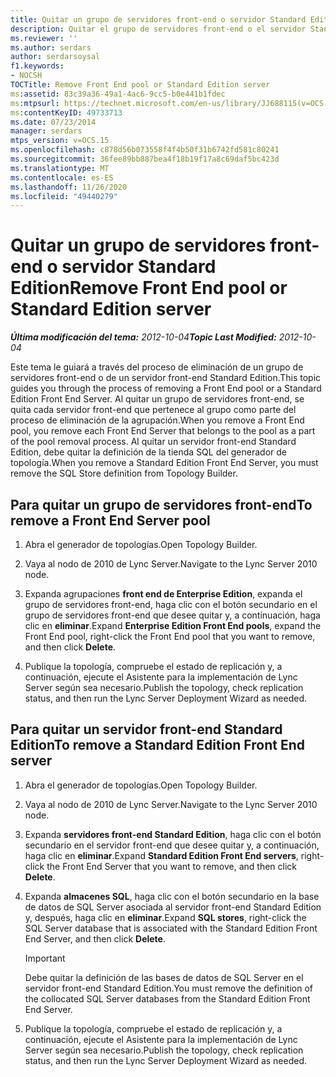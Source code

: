 ```yaml
---
title: Quitar un grupo de servidores front-end o servidor Standard Edition
description: Quitar el grupo de servidores front-end o el servidor Standard Edition.
ms.reviewer: ''
ms.author: serdars
author: serdarsoysal
f1.keywords:
- NOCSH
TOCTitle: Remove Front End pool or Standard Edition server
ms:assetid: 83c39a36-49a1-4ac6-9cc5-b0e441b1fdec
ms:mtpsurl: https://technet.microsoft.com/en-us/library/JJ688115(v=OCS.15)
ms:contentKeyID: 49733713
ms.date: 07/23/2014
manager: serdars
mtps_version: v=OCS.15
ms.openlocfilehash: c878d56b073558f4f4b50f31b6742fd581c80241
ms.sourcegitcommit: 36fee89bb887bea4f18b19f17a8c69daf5bc423d
ms.translationtype: MT
ms.contentlocale: es-ES
ms.lasthandoff: 11/26/2020
ms.locfileid: "49440279"
---
```

# <a name="remove-front-end-pool-or-standard-edition-server"></a><span data-ttu-id="481e6-103">Quitar un grupo de servidores front-end o servidor Standard Edition</span><span class="sxs-lookup"><span data-stu-id="481e6-103">Remove Front End pool or Standard Edition server</span></span>

<div data-xmlns="http://www.w3.org/1999/xhtml">

<div class="topic" data-xmlns="http://www.w3.org/1999/xhtml" data-msxsl="urn:schemas-microsoft-com:xslt" data-cs="https://msdn.microsoft.com/">

<div data-asp="https://msdn2.microsoft.com/asp">



</div>

<div id="mainSection">

<div id="mainBody"><span data-ttu-id="481e6-104">

<span> </span></span><span class="sxs-lookup"><span data-stu-id="481e6-104">

<span> </span></span></span>

<span data-ttu-id="481e6-105">_**Última modificación del tema:** 2012-10-04_</span><span class="sxs-lookup"><span data-stu-id="481e6-105">_**Topic Last Modified:** 2012-10-04_</span></span>

<span data-ttu-id="481e6-106">Este tema le guiará a través del proceso de eliminación de un grupo de servidores front-end o de un servidor front-end Standard Edition.</span><span class="sxs-lookup"><span data-stu-id="481e6-106">This topic guides you through the process of removing a Front End pool or a Standard Edition Front End Server.</span></span> <span data-ttu-id="481e6-107">Al quitar un grupo de servidores front-end, se quita cada servidor front-end que pertenece al grupo como parte del proceso de eliminación de la agrupación.</span><span class="sxs-lookup"><span data-stu-id="481e6-107">When you remove a Front End pool, you remove each Front End Server that belongs to the pool as a part of the pool removal process.</span></span> <span data-ttu-id="481e6-108">Al quitar un servidor front-end Standard Edition, debe quitar la definición de la tienda SQL del generador de topología.</span><span class="sxs-lookup"><span data-stu-id="481e6-108">When you remove a Standard Edition Front End Server, you must remove the SQL Store definition from Topology Builder.</span></span>

<div>

## <a name="to-remove-a-front-end-server-pool"></a><span data-ttu-id="481e6-109">Para quitar un grupo de servidores front-end</span><span class="sxs-lookup"><span data-stu-id="481e6-109">To remove a Front End Server pool</span></span>

1.  <span data-ttu-id="481e6-110">Abra el generador de topologías.</span><span class="sxs-lookup"><span data-stu-id="481e6-110">Open Topology Builder.</span></span>

2.  <span data-ttu-id="481e6-111">Vaya al nodo de 2010 de Lync Server.</span><span class="sxs-lookup"><span data-stu-id="481e6-111">Navigate to the Lync Server 2010 node.</span></span>

3.  <span data-ttu-id="481e6-112">Expanda agrupaciones **front end de Enterprise Edition**, expanda el grupo de servidores front-end, haga clic con el botón secundario en el grupo de servidores front-end que desee quitar y, a continuación, haga clic en **eliminar**.</span><span class="sxs-lookup"><span data-stu-id="481e6-112">Expand **Enterprise Edition Front End pools**, expand the Front End pool, right-click the Front End pool that you want to remove, and then click **Delete**.</span></span>

4.  <span data-ttu-id="481e6-113">Publique la topología, compruebe el estado de replicación y, a continuación, ejecute el Asistente para la implementación de Lync Server según sea necesario.</span><span class="sxs-lookup"><span data-stu-id="481e6-113">Publish the topology, check replication status, and then run the Lync Server Deployment Wizard as needed.</span></span>

</div>

<div>

## <a name="to-remove-a-standard-edition-front-end-server"></a><span data-ttu-id="481e6-114">Para quitar un servidor front-end Standard Edition</span><span class="sxs-lookup"><span data-stu-id="481e6-114">To remove a Standard Edition Front End server</span></span>

1.  <span data-ttu-id="481e6-115">Abra el generador de topologías.</span><span class="sxs-lookup"><span data-stu-id="481e6-115">Open Topology Builder.</span></span>

2.  <span data-ttu-id="481e6-116">Vaya al nodo de 2010 de Lync Server.</span><span class="sxs-lookup"><span data-stu-id="481e6-116">Navigate to the Lync Server 2010 node.</span></span>

3.  <span data-ttu-id="481e6-117">Expanda **servidores front-end Standard Edition**, haga clic con el botón secundario en el servidor front-end que desee quitar y, a continuación, haga clic en **eliminar**.</span><span class="sxs-lookup"><span data-stu-id="481e6-117">Expand **Standard Edition Front End servers**, right-click the Front End Server that you want to remove, and then click **Delete**.</span></span>

4.  <span data-ttu-id="481e6-118">Expanda **almacenes SQL**, haga clic con el botón secundario en la base de datos de SQL Server asociada al servidor front-end Standard Edition y, después, haga clic en **eliminar**.</span><span class="sxs-lookup"><span data-stu-id="481e6-118">Expand **SQL stores**, right-click the SQL Server database that is associated with the Standard Edition Front End Server, and then click **Delete**.</span></span>
    
    <div>
    

    > [!IMPORTANT]  
    > <span data-ttu-id="481e6-119">Debe quitar la definición de las bases de datos de SQL Server en el servidor front-end Standard Edition.</span><span class="sxs-lookup"><span data-stu-id="481e6-119">You must remove the definition of the collocated SQL Server databases from the Standard Edition Front End Server.</span></span>

    
    </div>

5.  <span data-ttu-id="481e6-120">Publique la topología, compruebe el estado de replicación y, a continuación, ejecute el Asistente para la implementación de Lync Server según sea necesario.</span><span class="sxs-lookup"><span data-stu-id="481e6-120">Publish the topology, check replication status, and then run the Lync Server Deployment Wizard as needed.</span></span>

<span data-ttu-id="481e6-121"></div>

</div>

<span> </span>

</div>

</div>

</span><span class="sxs-lookup"><span data-stu-id="481e6-121"></div>

</div>

<span> </span>

</div>

</div>

</span></span></div>

